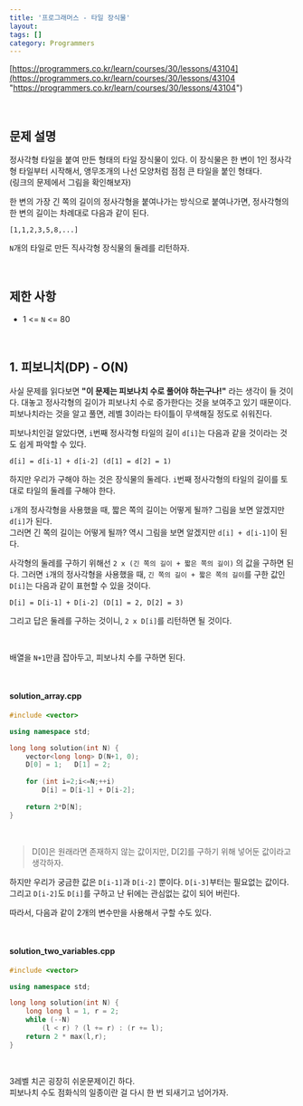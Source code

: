 ```yaml
---
title: '프로그래머스 - 타일 장식물'
layout: 
tags: []
category: Programmers
---
```

[https://programmers.co.kr/learn/courses/30/lessons/43104](https://programmers.co.kr/learn/courses/30/lessons/43104 "https://programmers.co.kr/learn/courses/30/lessons/43104")

&nbsp;

## 문제 설명

정사각형 타일을 붙여 만든 형태의 타일 장식물이 있다.
이 장식물은 한 변이 1인 정사각형 타일부터 시작해서,
앵무조개의 나선 모양처럼 점점 큰 타일을 붙인 형태다.  
(링크의 문제에서 그림을 확인해보자)

한 변의 가장 긴 쪽의 길이의 정사각형을 붙여나가는 방식으로
붙여나가면, 정사각형의 한 변의 길이는 차례대로 다음과 같이 된다.

	[1,1,2,3,5,8,...]

``N``개의 타일로 만든 직사각형 장식물의 둘레를 리턴하자.

&nbsp;

## 제한 사항
- 1 <= ``N`` <= 80

&nbsp;

## 1. 피보니치(DP) - O(N)

사실 문제를 읽다보면 **"이 문제는 피보나치 수로 풀어야 하는구나!"**
라는 생각이 들 것이다. 대놓고 정사각형의 길이가 피보나치 수로
증가한다는 것을 보여주고 있기 때문이다.
피보나치라는 것을 알고 풀면, 레벨 3이라는 타이틀이 무색해질
정도로 쉬워진다.

피보나치인걸 알았다면, ``i``번째 정사각형 타일의 길이 ``d[i]``는
다음과 같을 것이라는 것도 쉽게 파악할 수 있다.

	d[i] = d[i-1] + d[i-2] (d[1] = d[2] = 1)

하지만 우리가 구해야 하는 것은 장식물의 둘레다.
``i``번째 정사각형의 타일의 길이를 토대로 타일의 둘레를 구해야 한다.

``i``개의 정사각형을 사용했을 때, 짧은 쪽의 길이는 어떻게 될까?
그림을 보면 알겠지만 ``d[i]``가 된다.  
그러면 긴 쪽의 길이는 어떻게 될까?
역시 그림을 보면 알겠지만 ``d[i] + d[i-1]``이 된다.

사각형의 둘레를 구하기 위해선 ``2 x (긴 쪽의 길이 + 짧은 쪽의 길이)``
의 값을 구하면 된다. 그러면 ``i``개의 정사각형을 사용했을 때,
``긴 쪽의 길이 + 짧은 쪽의 길이``를 구한 값인 ``D[i]``는
다음과 같이 표현할 수 있을 것이다.

	D[i] = D[i-1] + D[i-2] (D[1] = 2, D[2] = 3)

그리고 답은 둘레를 구하는 것이니, ``2 x D[i]``를 리턴하면 될 것이다.

&nbsp;

배열을 ``N+1``만큼 잡아두고, 피보나치 수를 구하면 된다.

&nbsp;

#### solution_array.cpp
```cpp
#include <vector>

using namespace std;

long long solution(int N) {
    vector<long long> D(N+1, 0);
    D[0] = 1;   D[1] = 2;
    
    for (int i=2;i<=N;++i)
        D[i] = D[i-1] + D[i-2];
    
    return 2*D[N];   
}
```

&nbsp;

> D[0]은 원래라면 존재하지 않는 값이지만,
> D[2]를 구하기 위해 넣어둔 값이라고 생각하자.

하지만 우리가 궁금한 값은 ``D[i-1]``과 ``D[i-2]`` 뿐이다.
``D[i-3]``부터는 필요없는 값이다.
그리고 ``D[i-2]``도 ``D[i]``를 구하고 난 뒤에는 관심없는 값이
되어 버린다.

따라서, 다음과 같이 2개의 변수만을 사용해서 구할 수도 있다.

&nbsp;

#### solution_two_variables.cpp
```cpp
#include <vector>

using namespace std;

long long solution(int N) {
    long long l = 1, r = 2;
    while (--N)
        (l < r) ? (l += r) : (r += l);    
    return 2 * max(l,r);
}
```

&nbsp;

3레벨 치곤 굉장히 쉬운문제이긴 하다.  
피보나치 수도 점화식의 일종이란 걸 다시 한 번
되새기고 넘어가자.